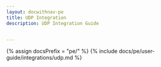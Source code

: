 ```yaml
---
layout: docwithnav-pe
title: UDP Integration
description: UDP Integration Guide 


---
```

{% assign docsPrefix = "pe/" %}
{% include docs/pe/user-guide/integrations/udp.md %}
